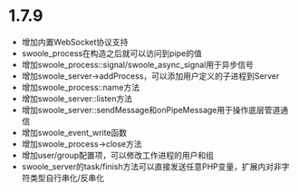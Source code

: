 # 1.7.9

* 增加内置WebSocket协议支持
* swoole_process在构造之后就可以访问到pipe的值
* 增加swoole_process::signal/swoole_async_signal用于异步信号
* 增加swoole_server->addProcess，可以添加用户定义的子进程到Server
* 增加swoole_process::name方法
* 增加swoole_server::listen方法
* 增加swoole_server::sendMessage和onPipeMessage用于操作底层管道通信
* 增加swoole_event_write函数
* 增加swoole_process->close方法
* 增加user/group配置项，可以修改工作进程的用户和组
* swoole_server的task/finish方法可以直接发送任意PHP变量，扩展内对非字符类型自行串化/反串化

